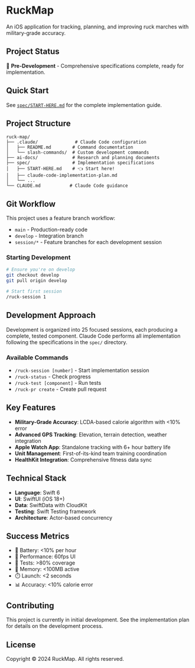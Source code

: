# RuckMap

An iOS application for tracking, planning, and improving ruck marches with military-grade accuracy.

## Project Status

🚧 **Pre-Development** - Comprehensive specifications complete, ready for implementation.

## Quick Start

See [`spec/START-HERE.md`](spec/START-HERE.md) for the complete implementation guide.

## Project Structure

```
ruck-map/
├── .claude/              # Claude Code configuration
│   ├── README.md        # Command documentation
│   └── slash-commands/  # Custom development commands
├── ai-docs/             # Research and planning documents
├── spec/                # Implementation specifications
│   ├── START-HERE.md    # 👈 Start here!
│   ├── claude-code-implementation-plan.md
│   └── ...
└── CLAUDE.md           # Claude Code guidance
```

## Git Workflow

This project uses a feature branch workflow:

- `main` - Production-ready code
- `develop` - Integration branch
- `session/*` - Feature branches for each development session

### Starting Development

```bash
# Ensure you're on develop
git checkout develop
git pull origin develop

# Start first session
/ruck-session 1
```

## Development Approach

Development is organized into 25 focused sessions, each producing a complete, tested component. Claude Code performs all implementation following the specifications in the `spec/` directory.

### Available Commands

- `/ruck-session [number]` - Start implementation session
- `/ruck-status` - Check progress
- `/ruck-test [component]` - Run tests
- `/ruck-pr create` - Create pull request

## Key Features

- **Military-Grade Accuracy**: LCDA-based calorie algorithm with <10% error
- **Advanced GPS Tracking**: Elevation, terrain detection, weather integration
- **Apple Watch App**: Standalone tracking with 6+ hour battery life
- **Unit Management**: First-of-its-kind team training coordination
- **HealthKit Integration**: Comprehensive fitness data sync

## Technical Stack

- **Language**: Swift 6
- **UI**: SwiftUI (iOS 18+)
- **Data**: SwiftData with CloudKit
- **Testing**: Swift Testing framework
- **Architecture**: Actor-based concurrency

## Success Metrics

- 🔋 Battery: <10% per hour
- 📱 Performance: 60fps UI
- 🧪 Tests: >80% coverage
- 💾 Memory: <100MB active
- ⏱️ Launch: <2 seconds
- 📊 Accuracy: <10% calorie error

## Contributing

This project is currently in initial development. See the implementation plan for details on the development process.

## License

Copyright © 2024 RuckMap. All rights reserved.